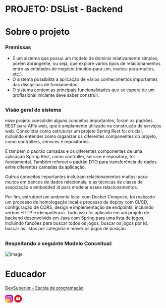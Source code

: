 # PROJETO: DSList - Backend

# Sobre o projeto

### Premissas

- É um sistema que possui um modelo de domínio relativamente simples,
porém abrangente, ou seja, que explore vários tipos de relacionamentos entre as
entidades de negócio (muitos-para-um, muitos-para-muitos, etc.).
- O sistema possibilita a aplicação de vários conhecimentos importantes das
disciplinas de fundamentos.
- O sistema contem as principais funcionalidades que se espera de um
profissional iniciante deve saber construir.


## 

### Visão geral do sistema

 esse projeto consolidei alguns conceitos importantes, foram os padrões REST para APIs web, que é amplamente utilizado na construção de serviços web.
 Consolidar como estruturar um projeto Spring Rest foi crucial, incluindo entender como organizar os diferentes componentes do projeto, como controllers, 
 services e repositories.

E também o padrão camadas e os diferentes componentes de uma aplicação Spring Rest, como controller, service e repository, foi fundamental.
Também reforcei o padrão DTO para transferência de dados entre diferentes camadas da aplicação.

Outros conceitos importantes incluíram relacionamentos muitos-para-muitos em bancos de dados relacionais, e as técnicas de classe de associação e embedded id 
para modelar esses relacionamentos.

Por fim, estruturei um ambiente local com Docker Compose, foi realizado um processo de homologação local e processo de deploy com CI/CD, configuração de CORS,
design e implementação de endpoints, incluindo verbos HTTP e idempotência. Tudo isso foi aplicado em um projeto de backend desenvolvido em Java com Spring para uma lista
de jogos, incluindo funções para buscar todos os jogos, buscar os jogos por id, buscar as listas por categoria e mover os jogos de posição.

##

### Respeitando o seguinte Modelo Conceitual:

![image](https://github.com/PauloSergioo/DSList/assets/88008441/a6bca2d3-7137-4516-ae59-04a1275a4e13)

# Educador

[DevSuperior - Escola de programação](https://devsuperior.com.br/)

[![DevSuperior no Instagram](https://raw.githubusercontent.com/devsuperior/bds-assets/main/ds/ig-icon.png)](https://instagram.com/devsuperior.ig) ![DevSuperior no Youtube](https://raw.githubusercontent.com/devsuperior/bds-assets/main/ds/yt-icon.png)
